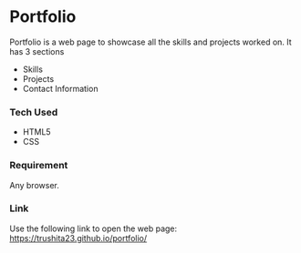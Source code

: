 # Portfolio
Portfolio is a web page to showcase all the skills and projects worked on. It has 3 sections
  - Skills
  - Projects
  - Contact Information

### Tech Used
  -  HTML5
  -  CSS

### Requirement

Any browser.

### Link
Use the following link to open the web page: https://trushita23.github.io/portfolio/
